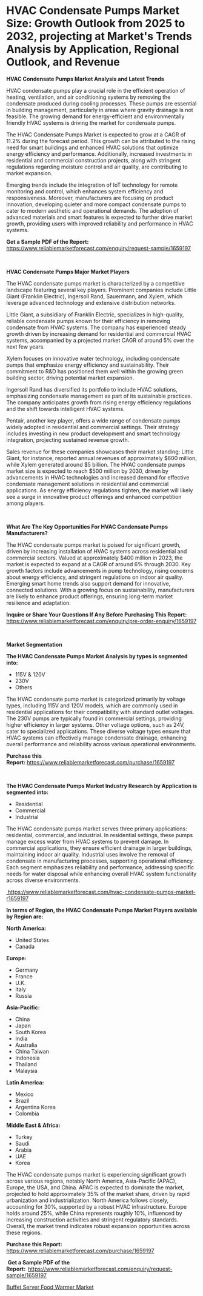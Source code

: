 <p><h1>HVAC Condensate Pumps Market Size: Growth Outlook from 2025 to 2032, projecting at Market's Trends Analysis by Application, Regional Outlook, and Revenue</h1></p><p><strong>HVAC Condensate Pumps Market Analysis and Latest Trends</strong></p>
<p><p>HVAC condensate pumps play a crucial role in the efficient operation of heating, ventilation, and air conditioning systems by removing the condensate produced during cooling processes. These pumps are essential in building management, particularly in areas where gravity drainage is not feasible. The growing demand for energy-efficient and environmentally friendly HVAC systems is driving the market for condensate pumps.</p><p>The HVAC Condensate Pumps Market is expected to grow at a CAGR of 11.2% during the forecast period. This growth can be attributed to the rising need for smart buildings and enhanced HVAC solutions that optimize energy efficiency and performance. Additionally, increased investments in residential and commercial construction projects, along with stringent regulations regarding moisture control and air quality, are contributing to market expansion.</p><p>Emerging trends include the integration of IoT technology for remote monitoring and control, which enhances system efficiency and responsiveness. Moreover, manufacturers are focusing on product innovation, developing quieter and more compact condensate pumps to cater to modern aesthetic and operational demands. The adoption of advanced materials and smart features is expected to further drive market growth, providing users with improved reliability and performance in HVAC systems.</p></p>
<p><strong>Get a Sample PDF of the Report:&nbsp;</strong> <a href="https://www.reliablemarketforecast.com/enquiry/request-sample/1659197?utm_campaign=2778&utm_medium=2&utm_source=Github&utm_content=ia&utm_term=08042025&utm_id=hvac-condensate-pumps">https://www.reliablemarketforecast.com/enquiry/request-sample/1659197</a></p>
<p>&nbsp;</p>
<p><strong>HVAC Condensate Pumps Major Market Players</strong></p>
<p><p>The HVAC condensate pumps market is characterized by a competitive landscape featuring several key players. Prominent companies include Little Giant (Franklin Electric), Ingersoll Rand, Sauermann, and Xylem, which leverage advanced technology and extensive distribution networks. </p><p>Little Giant, a subsidiary of Franklin Electric, specializes in high-quality, reliable condensate pumps known for their efficiency in removing condensate from HVAC systems. The company has experienced steady growth driven by increasing demand for residential and commercial HVAC systems, accompanied by a projected market CAGR of around 5% over the next few years.</p><p>Xylem focuses on innovative water technology, including condensate pumps that emphasize energy efficiency and sustainability. Their commitment to R&D has positioned them well within the growing green building sector, driving potential market expansion.</p><p>Ingersoll Rand has diversified its portfolio to include HVAC solutions, emphasizing condensate management as part of its sustainable practices. The company anticipates growth from rising energy efficiency regulations and the shift towards intelligent HVAC systems.</p><p>Pentair, another key player, offers a wide range of condensate pumps widely adopted in residential and commercial settings. Their strategy includes investing in new product development and smart technology integration, projecting sustained revenue growth.</p><p>Sales revenue for these companies showcases their market standing: Little Giant, for instance, reported annual revenues of approximately $600 million, while Xylem generated around $5 billion. The HVAC condensate pumps market size is expected to reach $500 million by 2030, driven by advancements in HVAC technologies and increased demand for effective condensate management solutions in residential and commercial applications. As energy efficiency regulations tighten, the market will likely see a surge in innovative product offerings and enhanced competition among players.</p></p>
<p>&nbsp;</p>
<p><strong>What Are The Key Opportunities For HVAC Condensate Pumps Manufacturers?</strong></p>
<p><p>The HVAC condensate pumps market is poised for significant growth, driven by increasing installation of HVAC systems across residential and commercial sectors. Valued at approximately $400 million in 2023, the market is expected to expand at a CAGR of around 6% through 2030. Key growth factors include advancements in pump technology, rising concerns about energy efficiency, and stringent regulations on indoor air quality. Emerging smart home trends also support demand for innovative, connected solutions. With a growing focus on sustainability, manufacturers are likely to enhance product offerings, ensuring long-term market resilience and adaptation.</p></p>
<p><strong>Inquire or Share Your Questions If Any Before Purchasing This Report:</strong> <a href="https://www.reliablemarketforecast.com/enquiry/pre-order-enquiry/1659197?utm_campaign=2778&utm_medium=2&utm_source=Github&utm_content=ia&utm_term=08042025&utm_id=hvac-condensate-pumps">https://www.reliablemarketforecast.com/enquiry/pre-order-enquiry/1659197</a></p>
<p>&nbsp;</p>
<p><strong>Market Segmentation</strong></p>
<p><strong>The HVAC Condensate Pumps Market Analysis by types is segmented into:</strong></p>
<p><ul><li>115V & 120V</li><li>230V</li><li>Others</li></ul></p>
<p><p>The HVAC condensate pump market is categorized primarily by voltage types, including 115V and 120V models, which are commonly used in residential applications for their compatibility with standard outlet voltages. The 230V pumps are typically found in commercial settings, providing higher efficiency in larger systems. Other voltage options, such as 24V, cater to specialized applications. These diverse voltage types ensure that HVAC systems can effectively manage condensate drainage, enhancing overall performance and reliability across various operational environments.</p></p>
<p><strong>Purchase this Report:&nbsp;</strong><a href="https://www.reliablemarketforecast.com/purchase/1659197?utm_campaign=2778&utm_medium=2&utm_source=Github&utm_content=ia&utm_term=08042025&utm_id=hvac-condensate-pumps">https://www.reliablemarketforecast.com/purchase/1659197</a></p>
<p>&nbsp;</p>
<p><strong>The HVAC Condensate Pumps Market Industry Research by Application is segmented into:</strong></p>
<p><ul><li>Residential</li><li>Commercial</li><li>Industrial</li></ul></p>
<p><p>The HVAC condensate pumps market serves three primary applications: residential, commercial, and industrial. In residential settings, these pumps manage excess water from HVAC systems to prevent damage. In commercial applications, they ensure efficient drainage in larger buildings, maintaining indoor air quality. Industrial uses involve the removal of condensate in manufacturing processes, supporting operational efficiency. Each segment emphasizes reliability and performance, addressing specific needs for water disposal while enhancing overall HVAC system functionality across diverse environments.</p></p>
<p><a href="https://www.reliablemarketforecast.com/hvac-condensate-pumps-market-r1659197?utm_campaign=2778&utm_medium=2&utm_source=Github&utm_content=ia&utm_term=08042025&utm_id=hvac-condensate-pumps">&nbsp;https://www.reliablemarketforecast.com/hvac-condensate-pumps-market-r1659197</a></p>
<p><strong>In terms of Region, the HVAC Condensate Pumps Market Players available by Region are:</strong></p>
<p>
    <p> <strong> North America: </strong>
        <ul>
            <li>United States</li>
            <li>Canada</li>
        </ul>
        </p> 
    <p> <strong> Europe: </strong>
        <ul>
            <li>Germany</li>
            <li>France</li>
            <li>U.K.</li>
            <li>Italy</li>
            <li>Russia</li>
        </ul>
        </p> 
    <p> <strong> Asia-Pacific: </strong>
        <ul>
            <li>China</li>
            <li>Japan</li>
            <li>South Korea</li>
            <li>India</li>
            <li>Australia</li>
            <li>China Taiwan</li>
            <li>Indonesia</li>
            <li>Thailand</li>
            <li>Malaysia</li>
        </ul>
        </p> 
    <p> <strong> Latin America: </strong>
        <ul>
            <li>Mexico</li>
            <li>Brazil</li>
            <li>Argentina Korea</li>
            <li>Colombia</li>
        </ul>
        </p> 
    <p> <strong> Middle East & Africa: </strong>
        <ul>
            <li>Turkey</li>
            <li>Saudi</li>
            <li>Arabia</li>
            <li>UAE</li>
            <li>Korea</li>
        </ul>
    </p>
    </p>
<p><p>The HVAC condensate pumps market is experiencing significant growth across various regions, notably North America, Asia-Pacific (APAC), Europe, the USA, and China. APAC is expected to dominate the market, projected to hold approximately 35% of the market share, driven by rapid urbanization and industrialization. North America follows closely, accounting for 30%, supported by a robust HVAC infrastructure. Europe holds around 25%, while China represents roughly 10%, influenced by increasing construction activities and stringent regulatory standards. Overall, the market trend indicates robust expansion opportunities across these regions.</p></p>
<p><strong>Purchase this Report: </strong><a href="https://www.reliablemarketforecast.com/purchase/1659197?utm_campaign=2778&utm_medium=2&utm_source=Github&utm_content=ia&utm_term=08042025&utm_id=hvac-condensate-pumps">https://www.reliablemarketforecast.com/purchase/1659197</a></p>
<p>&nbsp;<strong>Get a Sample PDF of the Report:&nbsp;&nbsp;</strong><a href="https://www.reliablemarketforecast.com/enquiry/request-sample/1659197?utm_campaign=2778&utm_medium=2&utm_source=Github&utm_content=ia&utm_term=08042025&utm_id=hvac-condensate-pumps">https://www.reliablemarketforecast.com/enquiry/request-sample/1659197</a></p>
<p><strong></strong></p>
<p><p><a href="https://github.com/pimanoruman/Market-Research-Report-List-1/blob/main/buffet-server-food-warmer-market.md?utm_campaign=2778&utm_medium=2&utm_source=Github&utm_content=ia&utm_term=08042025&utm_id=hvac-condensate-pumps">Buffet Server Food Warmer Market</a></p></p>